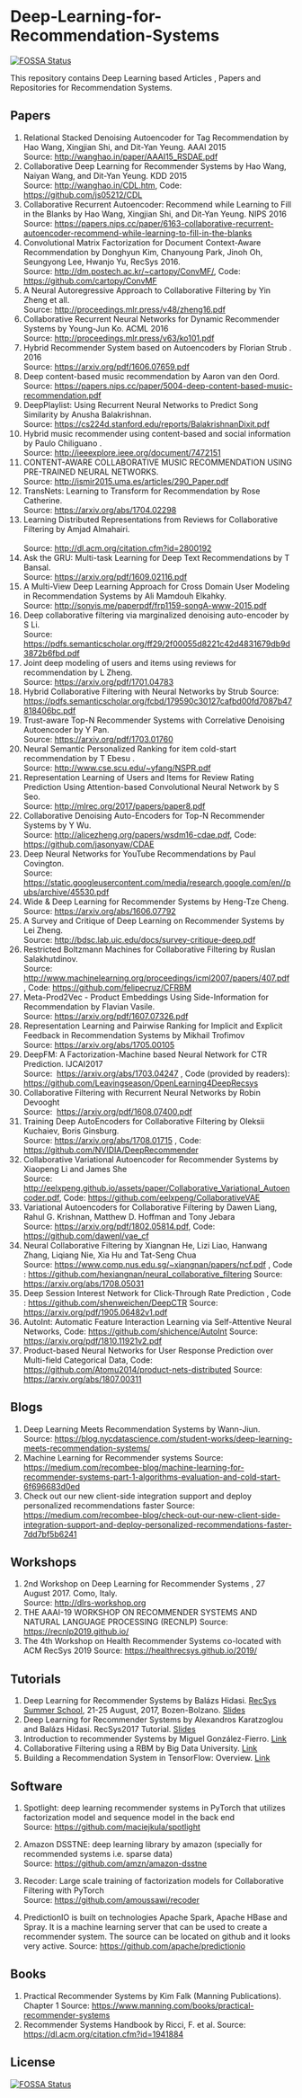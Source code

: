 # Deep-Learning-for-Recommendation-Systems
[![FOSSA Status](https://app.fossa.com/api/projects/git%2Bgithub.com%2FMahe-27%2FDeep-Learning-for-Recommendation-Systems.svg?type=shield)](https://app.fossa.com/projects/git%2Bgithub.com%2FMahe-27%2FDeep-Learning-for-Recommendation-Systems?ref=badge_shield)

This repository contains Deep Learning based Articles , Papers and Repositories for Recommendation Systems.
## Papers

1. Relational Stacked Denoising Autoencoder for Tag Recommendation by Hao Wang, Xingjian Shi, and Dit-Yan Yeung. AAAI 2015 <br>
Source:  http://wanghao.in/paper/AAAI15_RSDAE.pdf
2. Collaborative Deep Learning for Recommender Systems by Hao Wang, Naiyan Wang, and Dit-Yan Yeung. KDD 2015 <br>
Source: http://wanghao.in/CDL.htm, Code: https://github.com/js05212/CDL
3. Collaborative Recurrent Autoencoder: Recommend while Learning to Fill in the Blanks by Hao Wang, Xingjian Shi, and Dit-Yan Yeung. NIPS 2016 <br>
Source: https://papers.nips.cc/paper/6163-collaborative-recurrent-autoencoder-recommend-while-learning-to-fill-in-the-blanks
4. Convolutional Matrix Factorization for Document Context-Aware Recommendation by Donghyun Kim, Chanyoung Park, Jinoh Oh, Seungyong Lee, Hwanjo Yu, RecSys 2016.<br>
Source: http://dm.postech.ac.kr/~cartopy/ConvMF/, Code: https://github.com/cartopy/ConvMF
5. A Neural Autoregressive Approach to Collaborative Filtering by Yin Zheng et all.<br>
Source: http://proceedings.mlr.press/v48/zheng16.pdf
6. Collaborative Recurrent Neural Networks for Dynamic Recommender Systems by Young-Jun Ko. ACML 2016 <br>
Source: http://proceedings.mlr.press/v63/ko101.pdf
7. Hybrid Recommender System based on Autoencoders by Florian Strub . 2016 <br>
Source: https://arxiv.org/pdf/1606.07659.pdf
8. Deep content-based music recommendation by Aaron van den Oord. <br>
Source: https://papers.nips.cc/paper/5004-deep-content-based-music-recommendation.pdf
9. DeepPlaylist: Using Recurrent Neural Networks to Predict Song Similarity by Anusha Balakrishnan. <br>
Source: https://cs224d.stanford.edu/reports/BalakrishnanDixit.pdf
10.  Hybrid music recommender using content-based and social information by  Paulo Chiliguano .<br>
Source: http://ieeexplore.ieee.org/document/7472151
11. CONTENT-AWARE COLLABORATIVE MUSIC RECOMMENDATION USING PRE-TRAINED NEURAL NETWORKS. <br>
Source: http://ismir2015.uma.es/articles/290_Paper.pdf
12.  TransNets: Learning to Transform for Recommendation  by Rose Catherine. <br>
Source: https://arxiv.org/abs/1704.02298 
13. Learning Distributed Representations from Reviews for Collaborative Filtering by  	Amjad Almahairi. <br> 	
Source: http://dl.acm.org/citation.cfm?id=2800192
14. Ask the GRU: Multi-task Learning for Deep Text Recommendations by T Bansal. <br> 
Source: https://arxiv.org/pdf/1609.02116.pdf
15.   A Multi-View Deep Learning Approach for Cross Domain User Modeling in Recommendation Systems by Ali Mamdouh Elkahky.<br>
Source: http://sonyis.me/paperpdf/frp1159-songA-www-2015.pdf
16. Deep collaborative filtering via marginalized denoising auto-encoder by S Li.<br>
Source: https://pdfs.semanticscholar.org/ff29/2f00055d8221c42d4831679db9d3872b6fbd.pdf
17. Joint deep modeling of users and items using reviews for recommendation by L Zheng. <br>
Source: https://arxiv.org/pdf/1701.04783
18. Hybrid Collaborative Filtering with Neural Networks by Strub 
Source: https://pdfs.semanticscholar.org/fcbd/179590c30127cafbd00fd7087b47818406bc.pdf
19. Trust-aware Top-N Recommender Systems with Correlative Denoising Autoencoder by Y Pan. <br> 
Source: https://arxiv.org/pdf/1703.01760
20. Neural Semantic Personalized Ranking for item cold-start recommendation by T Ebesu . <br>
Source: http://www.cse.scu.edu/~yfang/NSPR.pdf
21. Representation Learning of Users and Items for Review Rating Prediction Using Attention-based Convolutional Neural Network by S Seo. <br> 
Source: http://mlrec.org/2017/papers/paper8.pdf
22. Collaborative Denoising Auto-Encoders for Top-N Recommender Systems by Y Wu. <br>
Source: http://alicezheng.org/papers/wsdm16-cdae.pdf, Code: https://github.com/jasonyaw/CDAE
23. Deep Neural Networks for YouTube Recommendations by Paul Covington. <br> 
Source: https://static.googleusercontent.com/media/research.google.com/en//pubs/archive/45530.pdf
24. Wide & Deep Learning for Recommender Systems by Heng-Tze Cheng.<br>
Source: https://arxiv.org/abs/1606.07792
25. A Survey and Critique of Deep Learning on Recommender Systems by Lei Zheng.<br> 
Source: http://bdsc.lab.uic.edu/docs/survey-critique-deep.pdf
26. Restricted Boltzmann Machines for Collaborative Filtering by Ruslan Salakhutdinov. <br>
Source: http://www.machinelearning.org/proceedings/icml2007/papers/407.pdf , Code: https://github.com/felipecruz/CFRBM
27. Meta-Prod2Vec - Product Embeddings Using Side-Information for Recommendation by Flavian Vasile. <br>
Source: https://arxiv.org/pdf/1607.07326.pdf
28.  Representation Learning and Pairwise Ranking for Implicit and Explicit Feedback in Recommendation Systems by Mikhail Trofimov <br>
Source: https://arxiv.org/abs/1705.00105
29. DeepFM: A Factorization-Machine based Neural Network for CTR Prediction. IJCAI2017 <br> Source:  https://arxiv.org/abs/1703.04247 , Code (provided by readers): https://github.com/Leavingseason/OpenLearning4DeepRecsys
30. Collaborative Filtering with Recurrent Neural Networks by Robin Devooght <br> Source:  https://arxiv.org/pdf/1608.07400.pdf
31. Training Deep AutoEncoders for Collaborative Filtering by Oleksii Kuchaiev, Boris Ginsburg. <br> Source: https://arxiv.org/abs/1708.01715 , Code: https://github.com/NVIDIA/DeepRecommender
32. Collaborative Variational Autoencoder for Recommender
Systems by Xiaopeng Li and James She <br> Source: http://eelxpeng.github.io/assets/paper/Collaborative_Variational_Autoencoder.pdf, Code: https://github.com/eelxpeng/CollaborativeVAE
33. Variational Autoencoders for Collaborative Filtering by Dawen Liang, Rahul G. Krishnan, Matthew D. Hoffman and Tony Jebara <br> Source: https://arxiv.org/pdf/1802.05814.pdf, Code: https://github.com/dawenl/vae_cf
34. Neural Collaborative Filtering by Xiangnan He, Lizi Liao, Hanwang Zhang, Liqiang Nie, Xia Hu and Tat-Seng Chua <br> Source: https://www.comp.nus.edu.sg/~xiangnan/papers/ncf.pdf , Code : https://github.com/hexiangnan/neural_collaborative_filtering
 Source: https://arxiv.org/abs/1708.05031
35. Deep Session Interest Network for Click-Through Rate Prediction , Code : https://github.com/shenweichen/DeepCTR 
Source: https://arxiv.org/pdf/1905.06482v1.pdf
36. AutoInt: Automatic Feature Interaction Learning via Self-Attentive Neural Networks, Code: https://github.com/shichence/AutoInt 
Source: https://arxiv.org/pdf/1810.11921v2.pdf
37. Product-based Neural Networks for User Response Prediction over Multi-field Categorical Data, Code: https://github.com/Atomu2014/product-nets-distributed
Source: https://arxiv.org/abs/1807.00311


## Blogs
1. Deep Learning Meets Recommendation Systems by Wann-Jiun. <br>
Source: https://blog.nycdatascience.com/student-works/deep-learning-meets-recommendation-systems/
2. Machine Learning for Recommender systems
Source: https://medium.com/recombee-blog/machine-learning-for-recommender-systems-part-1-algorithms-evaluation-and-cold-start-6f696683d0ed
3. Check out our new client-side integration support and deploy personalized recommendations faster
Source: https://medium.com/recombee-blog/check-out-our-new-client-side-integration-support-and-deploy-personalized-recommendations-faster-7dd7bf5b6241


## Workshops 
1. 2nd Workshop on Deep Learning for Recommender Systems , 27 August 2017. Como, Italy.<br> 
Source: http://dlrs-workshop.org
2. THE AAAI-19 WORKSHOP ON RECOMMENDER SYSTEMS AND NATURAL LANGUAGE PROCESSING (RECNLP)
Source: https://recnlp2019.github.io/
3. The 4th Workshop on Health Recommender Systems co-located with ACM RecSys 2019
Source: https://healthrecsys.github.io/2019/

## Tutorials
1. Deep Learning for Recommender Systems by Balázs Hidasi. [RecSys Summer School](http://pro.unibz.it/projects/schoolrecsys17/program.html), 21-25 August, 2017, Bozen-Bolzano. [Slides](https://www.slideshare.net/balazshidasi/deep-learning-in-recommender-systems-recsys-summer-school-2017)
2. Deep Learning for Recommender Systems by Alexandros	Karatzoglou and Balázs	Hidasi. RecSys2017 Tutorial. [Slides](https://www.slideshare.net/kerveros99/deep-learning-for-recommender-systems-recsys2017-tutorial)
3. Introduction to recommender Systems by Miguel González-Fierro. [Link](https://github.com/miguelgfierro/sciblog_support/blob/master/Intro_to_Recommendation_Systems/Intro_Recommender.ipynb)
4. Collaborative Filtering using a RBM by Big Data University. [Link](https://github.com/santipuch590/deeplearning-tf/blob/master/dl_tf_BDU/4.RBM/ML0120EN-4.2-Review-CollaborativeFilteringwithRBM.ipynb)
5. Building a Recommendation System in TensorFlow: Overview. [Link](https://cloud.google.com/solutions/machine-learning/recommendation-system-tensorflow-overview)

## Software
1. Spotlight: deep learning recommender systems in PyTorch that utilizes factorization model and sequence model in the back end <br>
Source: https://github.com/maciejkula/spotlight

2. Amazon DSSTNE: deep learning library by amazon (specially for recommended systems i.e. sparse data) <br>
Source: https://github.com/amzn/amazon-dsstne

3. Recoder: Large scale training of factorization models for Collaborative Filtering with PyTorch <br>
Source: https://github.com/amoussawi/recoder

4. PredictionIO is built on technologies Apache Spark, Apache HBase and Spray. It is a machine learning server that can be used to create a recommender system. The source can be located on github and it looks very active. 
Source: https://github.com/apache/predictionio

## Books
1. Practical Recommender Systems by Kim Falk (Manning Publications). Chapter 1 
Source: https://www.manning.com/books/practical-recommender-systems
2. Recommender Systems Handbook by Ricci, F. et al.
Source: https://dl.acm.org/citation.cfm?id=1941884

 


## License
[![FOSSA Status](https://app.fossa.com/api/projects/git%2Bgithub.com%2FMahe-27%2FDeep-Learning-for-Recommendation-Systems.svg?type=large)](https://app.fossa.com/projects/git%2Bgithub.com%2FMahe-27%2FDeep-Learning-for-Recommendation-Systems?ref=badge_large)